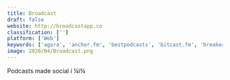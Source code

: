 ```yaml
---
title: Broadcast
draft: false 
website: http://broadcastapp.co
classification: ['']
platform: ['Web']
keywords: ['agora', 'anchor.fm', 'bestpodcasts', 'bitcast.fm', 'breaker', 'breaker_upstream', 'breaker_for_android', 'broadcaster_mini', 'clickmeeting', 'listen_app', 'luminary', 'otto_radio', 'overcast', 'periscope_for_web', 'podlink', 'podcast', 'podcast_gift', 'podcastmenu', 'podcasts_by_raterfox', 'saycaster', 'subcast', 'transistor.fm']
image: 2020/04/Broadcast.png
---
```

Podcasts made social í ¼í¾